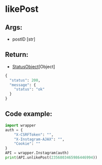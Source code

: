 # likePost

## Args:

-   postID [str]

## Return:

-   [StatusObject](https://github.com/xNaCly/InstagramAPIwrapper/tree/master/docs#statusobject)[Object]

```python
{
  "status": 200,
  "message": {
    "status": "ok"
  }
}
```

## Code example:

```python
import wrapper
auth = {
	"X-CSRFToken": "",
	"X-Instagram-AJAX": "",
	"Cookie": ""
}
API = wrapper.Instagram(auth)
print(API.unlikePost(2356803465986446994))
```
